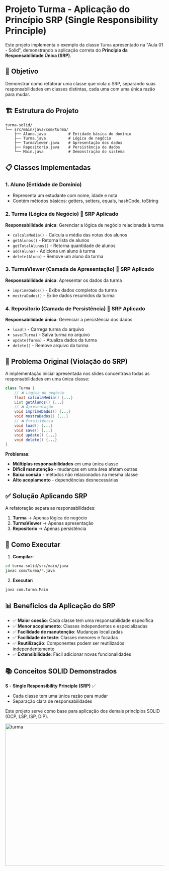 # Projeto Turma - Aplicação do Princípio SRP (Single Responsibility Principle)

Este projeto implementa o exemplo da classe `Turma` apresentado na "Aula 01 - Solid", demonstrando a aplicação correta do **Princípio da Responsabilidade Única (SRP)**.

## 🎯 Objetivo

Demonstrar como refatorar uma classe que viola o SRP, separando suas responsabilidades em classes distintas, cada uma com uma única razão para mudar.

## 🏗️ Estrutura do Projeto

```
turma-solid/
└── src/main/java/com/turma/
    ├── Aluno.java          # Entidade básica do domínio
    ├── Turma.java          # Lógica de negócio
    ├── TurmaViewer.java    # Apresentação dos dados
    ├── Repositorio.java    # Persistência de dados
    └── Main.java           # Demonstração do sistema
```

## 📋 Classes Implementadas

### 1. **Aluno** (Entidade de Domínio)
- Representa um estudante com nome, idade e nota
- Contém métodos básicos: getters, setters, equals, hashCode, toString

### 2. **Turma** (Lógica de Negócio) 🎯 **SRP Aplicado**
**Responsabilidade única**: Gerenciar a lógica de negócio relacionada à turma
- `calculaMedia()` - Calcula a média das notas dos alunos
- `getAlunos()` - Retorna lista de alunos
- `getTotalAlunos()` - Retorna quantidade de alunos
- `add(Aluno)` - Adiciona um aluno à turma
- `delete(Aluno)` - Remove um aluno da turma

### 3. **TurmaViewer** (Camada de Apresentação) 🎯 **SRP Aplicado**
**Responsabilidade única**: Apresentar os dados da turma
- `imprimeDados()` - Exibe dados completos da turma
- `mostraDados()` - Exibe dados resumidos da turma

### 4. **Repositorio** (Camada de Persistência) 🎯 **SRP Aplicado**
**Responsabilidade única**: Gerenciar a persistência dos dados
- `load()` - Carrega turma do arquivo
- `save(Turma)` - Salva turma no arquivo
- `update(Turma)` - Atualiza dados da turma
- `delete()` - Remove arquivo da turma

## 🚫 Problema Original (Violação do SRP)

A implementação inicial apresentada nos slides concentrava todas as responsabilidades em uma única classe:

```java
class Turma {
    // ❌ Lógica de negócio
    float calculaMedia() {...}
    List getAlunos() {...}
    // ❌ Apresentação
    void imprimeDados() {...}
    void mostraDados() {...}
    // ❌ Persistência
    void load() {...}
    void save() {...}
    void update() {...}
    void delete() {...}
}
```

**Problemas:**
- **Múltiplas responsabilidades** em uma única classe
- **Difícil manutenção** - mudanças em uma área afetam outras
- **Baixa coesão** - métodos não relacionados na mesma classe
- **Alto acoplamento** - dependências desnecessárias

## ✅ Solução Aplicando SRP

A refatoração separa as responsabilidades:

1. **Turma** → Apenas lógica de negócio
2. **TurmaViewer** → Apenas apresentação
3. **Repositorio** → Apenas persistência

## 🚀 Como Executar

1. **Compilar:**
```bash
cd turma-solid/src/main/java
javac com/turma/*.java
```

2. **Executar:**
```bash
java com.turma.Main
```

## 📊 Benefícios da Aplicação do SRP

- ✅ **Maior coesão**: Cada classe tem uma responsabilidade específica
- ✅ **Menor acoplamento**: Classes independentes e especializadas
- ✅ **Facilidade de manutenção**: Mudanças localizadas
- ✅ **Facilidade de teste**: Classes menores e focadas
- ✅ **Reutilização**: Componentes podem ser reutilizados independentemente
- ✅ **Extensibilidade**: Fácil adicionar novas funcionalidades

## 📚 Conceitos SOLID Demonstrados

**S** - **Single Responsibility Principle (SRP)** ✅
- Cada classe tem uma única razão para mudar
- Separação clara de responsabilidades

Este projeto serve como base para aplicação dos demais princípios SOLID (OCP, LSP, ISP, DIP).

<img width="784" height="450" alt="turma" src="https://github.com/user-attachments/assets/ed4c89a0-9536-41df-8757-0e663401129e" />
